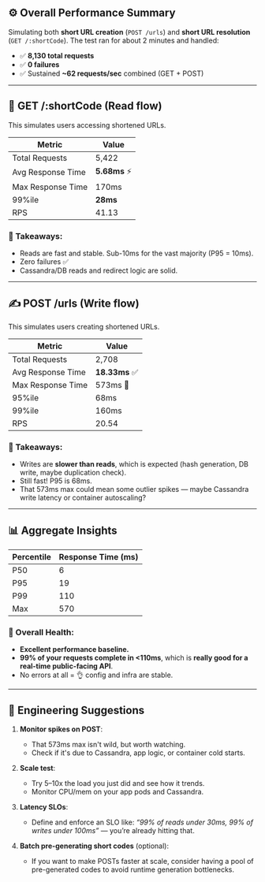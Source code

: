## ⚙️ **Overall Performance Summary**

Simulating both **short URL creation** (`POST /urls`) and **short URL resolution** (`GET /:shortCode`). The test ran for about 2 minutes and handled:

* ✅ **8,130 total requests**
* ✅ **0 failures**
* ✅ Sustained **\~62 requests/sec** combined (GET + POST)

---

## 🚀 **GET /\:shortCode (Read flow)**

This simulates users accessing shortened URLs.

| Metric            | Value         |
| ----------------- | ------------- |
| Total Requests    | 5,422         |
| Avg Response Time | **5.68ms** ⚡️ |
| Max Response Time | 170ms         |
| 99%ile            | **28ms**      |
| RPS               | 41.13         |

### 🧠 Takeaways:

* Reads are fast and stable. Sub-10ms for the vast majority (P95 = 10ms).
* Zero failures ✅
* Cassandra/DB reads and redirect logic are solid.

---

## ✍️ **POST /urls (Write flow)**

This simulates users creating shortened URLs.

| Metric            | Value         |
| ----------------- | ------------- |
| Total Requests    | 2,708         |
| Avg Response Time | **18.33ms** ✅ |
| Max Response Time | 573ms 😬      |
| 95%ile            | 68ms          |
| 99%ile            | 160ms         |
| RPS               | 20.54         |

### 🧠 Takeaways:

* Writes are **slower than reads**, which is expected (hash generation, DB write, maybe duplication check).
* Still fast! P95 is 68ms.
* That 573ms max could mean some outlier spikes — maybe Cassandra write latency or container autoscaling?

---

## 📊 Aggregate Insights

| Percentile | Response Time (ms) |
| ---------- | ------------------ |
| P50        | 6                  |
| P95        | 19                 |
| P99        | 110                |
| Max        | 570                |

### 🧠 Overall Health:

* **Excellent performance baseline.**
* **99% of your requests complete in <110ms**, which is **really good for a real-time public-facing API**.
* No errors at all = 👌 config and infra are stable.

---

## 🧩 Engineering Suggestions

1. **Monitor spikes on POST**:

    * That 573ms max isn't wild, but worth watching.
    * Check if it's due to Cassandra, app logic, or container cold starts.

2. **Scale test**:

    * Try 5–10x the load you just did and see how it trends.
    * Monitor CPU/mem on your app pods and Cassandra.

3. **Latency SLOs**:

    * Define and enforce an SLO like: *“99% of reads under 30ms, 99% of writes under 100ms”* — you’re already hitting that.

4. **Batch pre-generating short codes** (optional):

    * If you want to make POSTs faster at scale, consider having a pool of pre-generated codes to avoid runtime generation bottlenecks.
